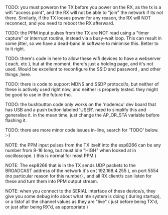 TODO:  you must poweron the TX before you power on the RX, as the tx is a wifi "access point", and the RX will not be able to "join" the network if its not there.  Similarly, if the TX looses power for any reason, the RX will NOT reconnect, and you need to reboot the RX afterward. 

TODO:  the PPM input pulses from the TX are NOT read using a "timer capture" or interrupt routine, instead via a busy-wait loop.  This can result in some jitter, so we have a dead-band in software to minimise this.  Better to to it right. 

TODO:  there's code in here to allow these wifi devices to have a webserver ( each, etc ), but at the moment, there's just a holding page, and it's not used.  Would be excellent to reconfigure the SSID and password , and other things ,here.

TODO:  there is code to support MDNS and SSDP protocol/s, but neither of these is actively used right now, and neither is properly tested. they might be good to use in the future tho.

TODO:  the bushbutton code only works on the 'nodemcu' dev board that has USB and a push button labeled 'USER'.  need to simplify this and generalise it. in the mean time, just change the AP_OR_STA variable before flashing it.

TODO:  there are more minor code issues in-line, search for 'TODO' below. :-) 


NOTE: the PPM input pulses from the TX itself into the esp8266 can be any number from 8-16 long, but must idle "HIGH" when looked at in oscilloscope. ( this is normal for most PPM )

NOTE: The esp8266 that is in the TX sends UDP packets to the BROADCAST address of the network it's on( 192.168.4.255 ), on port 5554 (no particular reason for this number) , and all RX client/s can listen for these and turn them into PPM output stream.

NOTE: when you connect to the SERIAL interface of these device/s, they give you some debug info about what hte system is doing ( during startup), or a listof all the channel values as they are "live" ( just before being TX'd, or just after being RX'd, as appropriate )
